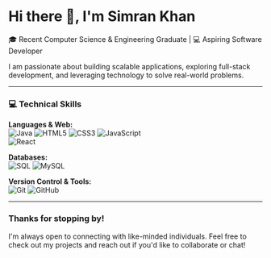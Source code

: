 # Hi there 👋, I'm Simran Khan  

🎓 Recent Computer Science & Engineering Graduate | 💻 Aspiring Software Developer  

I am passionate about building scalable applications, exploring full-stack development, and leveraging technology to solve real-world problems.

---

### 💻 Technical Skills

**Languages & Web:**  
![Java](https://img.shields.io/badge/-Java-red?logo=openjdk&logoColor=white&style=flat-square)
![HTML5](https://img.shields.io/badge/-HTML5-orange?logo=html5&logoColor=white&style=flat-square)
![CSS3](https://img.shields.io/badge/-CSS3-blue?logo=css3&logoColor=white&style=flat-square)
![JavaScript](https://img.shields.io/badge/-JavaScript-yellow?logo=javascript&logoColor=black&style=flat-square)  
![React](https://img.shields.io/badge/-React-blue?logo=react&logoColor=white&style=flat-square)


**Databases:**  
![SQL](https://img.shields.io/badge/-SQL-lightgrey?logo=databricks&logoColor=black&style=flat-square)
![MySQL](https://img.shields.io/badge/-MySQL-blue?logo=mysql&logoColor=white&style=flat-square)  

**Version Control & Tools:**  
![Git](https://img.shields.io/badge/-Git-red?logo=git&logoColor=white&style=flat-square)
![GitHub](https://img.shields.io/badge/-GitHub-black?logo=github&logoColor=white&style=flat-square)

---
### Thanks for stopping by!
I'm always open to connecting with like-minded individuals. Feel free to check out my projects and reach out if you'd like to collaborate or chat!
